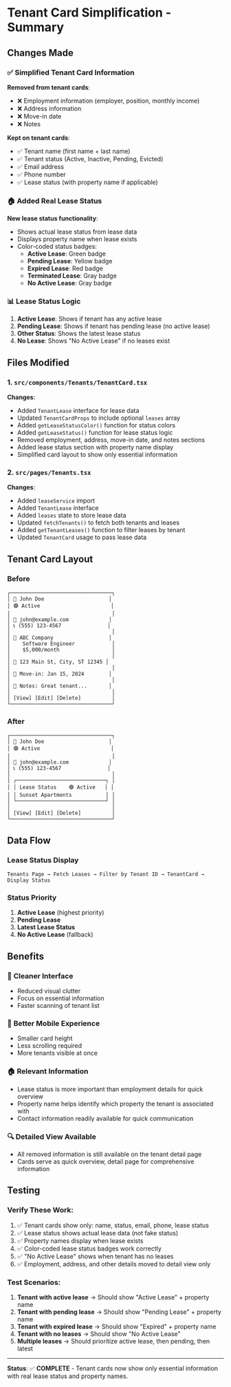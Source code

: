 # Tenant Card Simplification - Summary

## Changes Made

### ✅ Simplified Tenant Card Information
**Removed from tenant cards**:
- ❌ Employment information (employer, position, monthly income)
- ❌ Address information
- ❌ Move-in date
- ❌ Notes

**Kept on tenant cards**:
- ✅ Tenant name (first name + last name)
- ✅ Tenant status (Active, Inactive, Pending, Evicted)
- ✅ Email address
- ✅ Phone number
- ✅ Lease status (with property name if applicable)

### 🏠 Added Real Lease Status
**New lease status functionality**:
- Shows actual lease status from lease data
- Displays property name when lease exists
- Color-coded status badges:
  - **Active Lease**: Green badge
  - **Pending Lease**: Yellow badge
  - **Expired Lease**: Red badge
  - **Terminated Lease**: Gray badge
  - **No Active Lease**: Gray badge

### 📊 Lease Status Logic
1. **Active Lease**: Shows if tenant has any active lease
2. **Pending Lease**: Shows if tenant has pending lease (no active lease)
3. **Other Status**: Shows the latest lease status
4. **No Lease**: Shows "No Active Lease" if no leases exist

## Files Modified

### 1. **`src/components/Tenants/TenantCard.tsx`**
**Changes**:
- Added `TenantLease` interface for lease data
- Updated `TenantCardProps` to include optional `leases` array
- Added `getLeaseStatusColor()` function for status colors
- Added `getLeaseStatus()` function for lease status logic
- Removed employment, address, move-in date, and notes sections
- Added lease status section with property name display
- Simplified card layout to show only essential information

### 2. **`src/pages/Tenants.tsx`**
**Changes**:
- Added `leaseService` import
- Added `TenantLease` interface
- Added `leases` state to store lease data
- Updated `fetchTenants()` to fetch both tenants and leases
- Added `getTenantLeases()` function to filter leases by tenant
- Updated `TenantCard` usage to pass lease data

## Tenant Card Layout

### Before
```
┌─────────────────────────────────┐
│ 👤 John Doe                     │
│ 🟢 Active                       │
│                                 │
│ 📧 john@example.com             │
│ 📞 (555) 123-4567               │
│                                 │
│ 💼 ABC Company                  │
│    Software Engineer            │
│    $5,000/month                 │
│                                 │
│ 📍 123 Main St, City, ST 12345 │
│                                 │
│ 📅 Move-in: Jan 15, 2024        │
│                                 │
│ 📝 Notes: Great tenant...       │
│                                 │
│ [View] [Edit] [Delete]          │
└─────────────────────────────────┘
```

### After
```
┌─────────────────────────────────┐
│ 👤 John Doe                     │
│ 🟢 Active                       │
│                                 │
│ 📧 john@example.com             │
│ 📞 (555) 123-4567               │
│                                 │
│ ┌─────────────────────────────┐ │
│ │ Lease Status    🟢 Active   │ │
│ │ Sunset Apartments           │ │
│ └─────────────────────────────┘ │
│                                 │
│ [View] [Edit] [Delete]          │
└─────────────────────────────────┘
```

## Data Flow

### Lease Status Display
```
Tenants Page → Fetch Leases → Filter by Tenant ID → TenantCard → Display Status
```

### Status Priority
1. **Active Lease** (highest priority)
2. **Pending Lease** 
3. **Latest Lease Status**
4. **No Active Lease** (fallback)

## Benefits

### 🎯 **Cleaner Interface**
- Reduced visual clutter
- Focus on essential information
- Faster scanning of tenant list

### 📱 **Better Mobile Experience**
- Smaller card height
- Less scrolling required
- More tenants visible at once

### 🏠 **Relevant Information**
- Lease status is more important than employment details for quick overview
- Property name helps identify which property the tenant is associated with
- Contact information readily available for quick communication

### 🔍 **Detailed View Available**
- All removed information is still available on the tenant detail page
- Cards serve as quick overview, detail page for comprehensive information

## Testing

### Verify These Work:
1. ✅ Tenant cards show only: name, status, email, phone, lease status
2. ✅ Lease status shows actual lease data (not fake status)
3. ✅ Property names display when lease exists
4. ✅ Color-coded lease status badges work correctly
5. ✅ "No Active Lease" shows when tenant has no leases
6. ✅ Employment, address, and other details moved to detail view only

### Test Scenarios:
1. **Tenant with active lease** → Should show "Active Lease" + property name
2. **Tenant with pending lease** → Should show "Pending Lease" + property name  
3. **Tenant with expired lease** → Should show "Expired" + property name
4. **Tenant with no leases** → Should show "No Active Lease"
5. **Multiple leases** → Should prioritize active lease, then pending, then latest

---

**Status**: ✅ **COMPLETE** - Tenant cards now show only essential information with real lease status and property names.